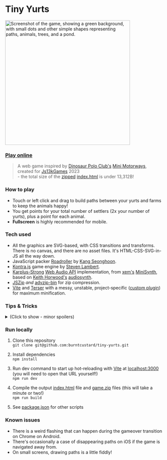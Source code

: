 # Tiny Yurts

<img src="https://github.com/burntcustard/tiny-yurts/blob/main/screenshot-bigx2.png?raw=true" width="400" alt="Screenshot of the game, showing a green background, with small dots and other simple shapes representing paths, animals, trees, and a pond."/>

### [Play online](https://burnt.io/tiny-yurts/)

> A web game inspired by [Dinosaur Polo Club's](https://dinopoloclub.com/) [Mini Motorways](https://dinopoloclub.com/games/mini-motorways/), created for [Js13kGames](https://js13kgames.com/) 2023  
> \- the total size of the [zipped](dist/game.zip) [index.html](dist/index.html) is under 13,312B!

### How to play

- Touch or left click and drag to build paths between your yurts and farms to keep the animals happy!
- You get points for your total number of settlers (2x your number of yurts), plus a point for each animal.
- __Fullscreen__ is highly recommended for mobile.

### Tech used
- All the graphics are SVG-based, with CSS transitions and transforms. There is no canvas, and there are no asset files. It's HTML-CSS-SVG-in-JS all the way down.
- JavaScript packer [Roadroller](https://lifthrasiir.github.io/roadroller/) by [Kang Seonghoon](https://mearie.org/).
- [Kontra.js](https://straker.github.io/kontra/) game engine by [Steven Lambert](https://stevenklambert.com/).
- [Karplus-Strong](https://en.wikipedia.org/wiki/Karplus%E2%80%93Strong_string_synthesis) [Web Audio API](https://developer.mozilla.org/en-US/docs/Web/API/Web_Audio_API) implementation, from [xem's](https://xem.github.io/) [MiniSynth](https://github.com/xem/js1k19/blob/gh-pages/miniSynth/index.html), based on [Keith Horwood's](https://keithwhor.com/) [audiosynth](https://github.com/keithwhor/audiosynth).
- [JSZip](https://stuk.github.io/jszip/) _and_ [advzip-bin](https://github.com/elliot-nelson/advzip-bin) for zip compression.
- [Vite](https://vitejs.dev/) and [Terser](https://terser.org/) with a messy, unstable, project-specific ([custom plugin](plugins/vite-js13k.js)) for maximum minification.

### Tips & Tricks
<details>
<summary>(Click to show - minor spoilers)</summary>  
<p>
  <ul>
    <li>You can build paths while the game is paused, if you need a little more time to think.</li>
    <li>You can delete the path that comes with the starting farm!</li>
    <li>Paths cannot be build over water, so to connect a fish farm you have to join a path to the end of the stepping stones.</li>
    <li>Distance is the most important factor when determining how well a yurt can cope with a farms demands.</li>
    <li>You don't have to connect every yurt!</li>
    <li>You can send your settlers through other farms. If the farm is of a different type, it won't interfere at all, however if it's a farm of the same type, the settlers are more likely to head there than travel through it to the further away one.</li>
    <li>Your settlers may get stuck at farms if they have no way home. You'll have to re-build a path for them to get back to their own yurt before they can help out again.</li>
    <li>Diagonal paths use fewer path tiles to go a further distance, but because they are further, it will take settlers longer to get to their destinations for the same number of grid-cells traversed.</li>
    <li>Farms have a "needyness" based on the animal type, times the number of animals minus 1, times a subtle difficulty-over-time curve. For example a farm with two adult oxen and one baby, will have 2 × [ox demand number] × [difficulty scaling].</li>
    <li>Farms issue capacity is based of the total number of adults, times 3. For example a farm with two adult oxen and one baby, will have 2 (adults) × 3 = 6 capacity, which is represented by the two starting (!) and then 4 segments in the pop-up issue indicator. This means you have to deal with farms with only two adults quickly!</li>
  <ul>
</p>
</details>

### Run locally

1. Clone this repository  
   `git clone git@github.com:burntcustard/tiny-yurts.git`

2. Install dependencies  
  `npm install`

3. Run dev command to start up hot-reloading with [Vite](https://vitejs.dev/) at [localhost:3000](http://localhost:3000/)  (you will need to open that URL yourself!)  
  `npm run dev`

4. Compile the output [index.html](dist/index.html) file and [game.zip]((dist/game.zip)) files (this will take a minute or two!)  
   `npm run build`

5. See [package.json](package.json) for other scripts

### Known issues

- There is a weird flashing that can happen during the gameover transition on Chrome on Android.
- There's occasionally a case of disappearing paths on iOS if the game is navigated away from.
- On small screens, drawing paths is a little fiddly!
